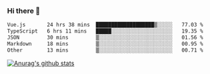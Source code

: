 ### Hi there 👋



<!--
**webB1an/webB1an** is a ✨ _special_ ✨ repository because its `README.md` (this file) appears on your GitHub profile.

Here are some ideas to get you started:

- 🔭 I’m currently working on ...
- 🌱 I’m currently learning ...
- 👯 I’m looking to collaborate on ...
- 🤔 I’m looking for help with ...
- 💬 Ask me about ...
- 📫 How to reach me: ...
- 😄 Pronouns: ...
- ⚡ Fun fact: ...
-->

<!--START_SECTION:waka-->

```txt
Vue.js       24 hrs 38 mins  ███████████████████▒░░░░░   77.03 %
TypeScript   6 hrs 11 mins   █████░░░░░░░░░░░░░░░░░░░░   19.35 %
JSON         30 mins         ▒░░░░░░░░░░░░░░░░░░░░░░░░   01.56 %
Markdown     18 mins         ▒░░░░░░░░░░░░░░░░░░░░░░░░   00.95 %
Other        13 mins         ▒░░░░░░░░░░░░░░░░░░░░░░░░   00.71 %
```

<!--END_SECTION:waka-->


[![Anurag's github stats](https://github-readme-stats.vercel.app/api?username=webB1an&show_icons=true&theme=radical)](https://github.com/anuraghazra/github-readme-stats)

